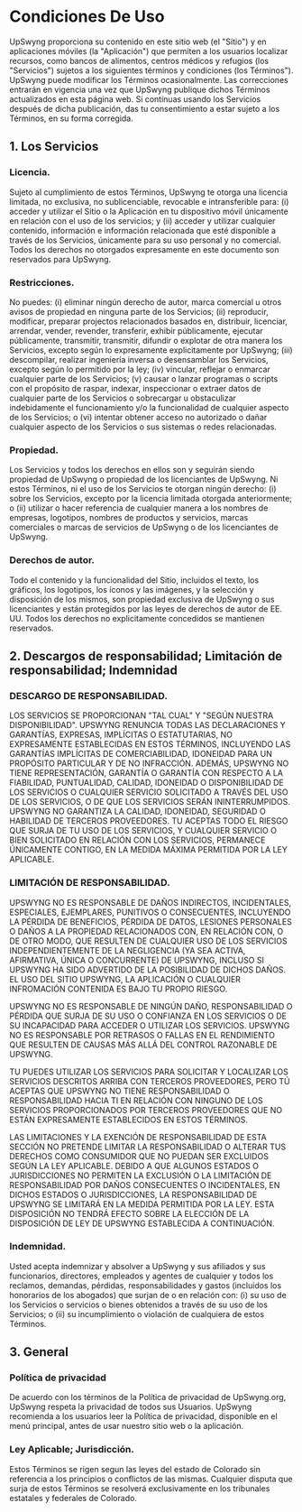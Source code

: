 # Condiciones De Uso

UpSwyng proporciona su contenido en este sitio web (el "Sitio") y en aplicaciones móviles (la "Aplicación") que permiten a los usuarios localizar recursos, como bancos de alimentos, centros médicos y refugios (los "Servicios") sujetos a los siguientes términos y condiciones (los Términos"). UpSwyng puede modificar los Términos ocasionalmente. Las correcciones entrarán en vigencia una vez que UpSwyng publique dichos Términos actualizados en esta página web. Si continuas usando los Servicios después de dicha publicación, das tu consentimiento a estar sujeto a los Términos, en su forma corregida.

## 1. Los Servicios

### Licencia.

Sujeto al cumplimiento de estos Términos, UpSwyng te otorga una licencia limitada, no exclusiva, no sublicenciable, revocable e intransferible para: (i) acceder y utilizar el Sitio o la Aplicación en tu dispositivo móvil únicamente en relación con el uso de los servicios; y (ii) acceder y utilizar cualquier contenido, información e información relacionada que esté disponible a través de los Servicios, únicamente para su uso personal y no comercial. Todos los derechos no otorgados expresamente en este documento son reservados para UpSwyng.

### Restricciones.

No puedes: (i) eliminar ningún derecho de autor, marca comercial u otros avisos de propiedad en ninguna parte de los Servicios; (ii) reproducir, modificar, preparar projectos relacionados basados ​​en, distribuir, licenciar, arrendar, vender, revender, transferir, exhibir públicamente, ejecutar públicamente, transmitir, transmitir, difundir o explotar de otra manera los Servicios, excepto según lo expresamente explicitamente por UpSwyng; (iii) descompilar, realizar ingeniería inversa o desensamblar los Servicios, excepto según lo permitido por la ley; (iv) vincular, reflejar o enmarcar cualquier parte de los Servicios; (v) causar o lanzar programas o scripts con el propósito de raspar, indexar, inspeccionar o extraer datos de cualquier parte de los Servicios o sobrecargar u obstaculizar indebidamente el funcionamiento y/o la funcionalidad de cualquier aspecto de los Servicios; o (vi) intentar obtener acceso no autorizado o dañar cualquier aspecto de los Servicios o sus sistemas o redes relacionadas.

### Propiedad.

Los Servicios y todos los derechos en ellos son y seguirán siendo propiedad de UpSwyng o propiedad de los licenciantes de UpSwyng. Ni estos Términos, ni el uso de los Servicios te otorgan ningún derecho: (i) sobre los Servicios, excepto por la licencia limitada otorgada anteriormente; o (ii) utilizar o hacer referencia de cualquier manera a los nombres de empresas, logotipos, nombres de productos y servicios, marcas comerciales o marcas de servicios de UpSwyng o de los licenciantes de UpSwyng.

### Derechos de autor.

Todo el contenido y la funcionalidad del Sitio, incluidos el texto, los gráficos, los logotipos, los íconos y las imágenes, y la selección y disposición de los mismos, son propiedad exclusiva de UpSwyng o sus licenciantes y están protegidos por las leyes de derechos de autor de EE. UU. Todos los derechos no explicitamente concedidos se mantienen reservados.

## 2. Descargos de responsabilidad; Limitación de responsabilidad; Indemnidad

### DESCARGO DE RESPONSABILIDAD.

LOS SERVICIOS SE PROPORCIONAN "TAL CUAL" Y "SEGÚN NUESTRA DISPONIBILIDAD". UPSWYNG RENUNCIA TODAS LAS DECLARACIONES Y GARANTÍAS, EXPRESAS, IMPLÍCITAS O ESTATUTARIAS, NO EXPRESAMENTE ESTABLECIDAS EN ESTOS TÉRMINOS, INCLUYENDO LAS GARANTÍAS IMPLÍCITAS DE COMERCIABILIDAD, IDONEIDAD PARA UN PROPÓSITO PARTICULAR Y DE NO INFRACCIÓN. ADEMÁS, UPSWYNG NO TIENE REPRESENTACIÓN, GARANTÍA O GARANTÍA CON RESPECTO A LA FIABILIDAD, PUNTUALIDAD, CALIDAD, IDONEIDAD O DISPONIBILIDAD DE LOS SERVICIOS O CUALQUIER SERVICIO SOLICITADO A TRAVÉS DEL USO DE LOS SERVICIOS, O DE QUE LOS SERVICIOS SERÁN ININTERRUMPIDOS. UPSWYNG NO GARANTIZA LA CALIDAD, IDONEIDAD, SEGURIDAD O HABILIDAD DE TERCEROS PROVEEDORES. TU ACEPTAS TODO EL RIESGO QUE SURJA DE TU USO DE LOS SERVICIOS, Y CUALQUIER SERVICIO O BIEN SOLICITADO EN RELACIÓN CON LOS SERVICIOS, PERMANECE ÚNICAMENTE CONTIGO, EN LA MEDIDA MÁXIMA PERMITIDA POR LA LEY APLICABLE.

### LIMITACIÓN DE RESPONSABILIDAD.

UPSWYNG NO ES RESPONSABLE DE DAÑOS INDIRECTOS, INCIDENTALES, ESPECIALES, EJEMPLARES, PUNITIVOS O CONSECUENTES, INCLUYENDO LA PÉRDIDA DE BENEFICIOS, PÉRDIDA DE DATOS, LESIONES PERSONALES O DAÑOS A LA PROPIEDAD RELACIONADOS CON, EN RELACIÓN CON, O DE OTRO MODO, QUE RESULTEN DE CUALQUIER USO DE LOS SERVICIOS INDEPENDIENTEMENTE DE LA NEGLIGENCIA (YA SEA ACTIVA, AFIRMATIVA, ÚNICA O CONCURRENTE) DE UPSWYNG, INCLUSO SI UPSWYNG HA SIDO ADVERTIDO DE LA POSIBILIDAD DE DICHOS DAÑOS. EL USO DEL SITIO UPSWYNG, LA APLICACIÓN O CUALQUIER INFROMACIÓN CONTENIDA ES BAJO TU PROPIO RIESGO.

UPSWYNG NO ES RESPONSABLE DE NINGÚN DAÑO, RESPONSABILIDAD O PÉRDIDA QUE SURJA DE SU USO O CONFIANZA EN LOS SERVICIOS O DE SU INCAPACIDAD PARA ACCEDER O UTILIZAR LOS SERVICIOS. UPSWYNG NO ES RESPONSABLE POR RETRASOS O FALLAS EN EL RENDIMIENTO QUE RESULTEN DE CAUSAS MÁS ALLÁ DEL CONTROL RAZONABLE DE UPSWYNG.

TU PUEDES UTILIZAR LOS SERVICIOS PARA SOLICITAR Y LOCALIZAR LOS SERVICIOS DESCRITOS ARRIBA CON TERCEROS PROVEEDORES, PERO TÚ ACEPTAS QUE UPSWYNG NO TIENE RESPONSABILIDAD O RESPONSABILIDAD HACIA TI EN RELACIÓN CON NINGUNO DE LOS SERVICIOS PROPORCIONADOS POR TERCEROS PROVEEDORES QUE NO ESTÁN EXPRESAMENTE ESTABLECIDOS EN ESTOS TÉRMINOS.

LAS LIMITACIONES Y LA EXENCIÓN DE RESPONSABILIDAD DE ESTA SECCIÓN NO PRETENDE LIMITAR LA RESPONSABILIDAD O ALTERAR TUS DERECHOS COMO CONSUMIDOR QUE NO PUEDAN SER EXCLUIDOS SEGÚN LA LEY APLICABLE. DEBIDO A QUE ALGUNOS ESTADOS O JURISDICCIONES NO PERMITEN LA EXCLUSIÓN O LA LIMITACIÓN DE RESPONSABILIDAD POR DAÑOS CONSECUENTES O INCIDENTALES, EN DICHOS ESTADOS O JURISDICCIONES, LA RESPONSABILIDAD DE UPSWYNG SE LIMITARÁ EN LA MEDIDA PERMITIDA POR LA LEY. ESTA DISPOSICIÓN NO TENDRÁ EFECTO SOBRE LA ELECCIÓN DE LA DISPOSICIÓN DE LEY DE UPSWYNG ESTABLECIDA A CONTINUACIÓN.

### Indemnidad.

Usted acepta indemnizar y absolver a UpSwyng y sus afiliados y sus funcionarios, directores, empleados y agentes de cualquier y todos los reclamos, demandas, pérdidas, responsabilidades y gastos (incluidos los honorarios de los abogados) que surjan de o en relación con: (i) su uso de los Servicios o servicios o bienes obtenidos a través de su uso de los Servicios; o (ii) su incumplimiento o violación de cualquiera de estos Términos.

## 3. General

### Política de privacidad
De acuerdo con los términos de la Política de privacidad de UpSwyng.org, UpSwyng respeta la privacidad de todos sus Usuarios. UpSwyng recomienda a los usuarios leer la Política de privacidad, disponible en el menú principal, antes de usar nuestro sitio web o la aplicación.

### Ley Aplicable; Jurisdicción.

Estos Términos se rigen segun las leyes del estado de Colorado sin referencia a los principios o conflictos de las mismas. Cualquier disputa que surja de estos Términos se resolverá exclusivamente en los tribunales estatales y federales de Colorado.
